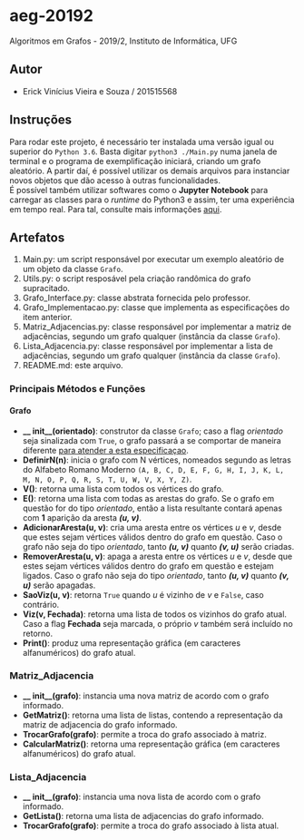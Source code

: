 # aeg-20192

Algoritmos em Grafos - 2019/2, Instituto de Informática, UFG

## Autor

- Erick Vinícius Vieira e Souza / 201515568

## Instruções

Para rodar este projeto, é necessário ter instalada uma versão igual ou superior do `Python 3.6`. Basta digitar `python3 ./Main.py` numa janela de terminal e o programa de exemplificação iniciará, criando um grafo aleatório. A partir daí, é possível utilizar os demais arquivos para instanciar novos objetos que dão acesso à outras funcionalidades.  
É possível também utilizar softwares como o **Jupyter Notebook** para carregar as classes para o _runtime_ do Python3 e assim, ter uma experiência em tempo real. Para tal, consulte mais informações [aqui](https://jupyter-notebook.readthedocs.io/en/stable/examples/Notebook/Running%20Code.html).  

## Artefatos  

1. Main.py: um script responsável por executar um exemplo aleatório de um objeto da classe `Grafo`.  
2. Utils.py: o script resposável pela criação randômica do grafo supracitado.  
3. Grafo_Interface.py: classe abstrata fornecida pelo professor.  
4. Grafo_Implementacao.py: classe que implementa as especificações do item anterior.  
5. Matriz_Adjacencias.py: classe responsável por implementar a matriz de adjacências, segundo um grafo qualquer (instância da classe `Grafo`).  
6. Lista_Adjacencia.py: classe responsável por implementar a lista de adjacências, segundo um grafo qualquer (instância da classe `Grafo`).  
7. README.md: este arquivo.

### Principais Métodos e Funções

#### Grafo

- **__ init__(orientado)**: construtor da classe `Grafo`; caso a flag _orientado_ seja sinalizada com `True`, o grafo passará a se comportar de maneira diferente [para atender a esta especificaçao](http://www.educ.fc.ul.pt/icm/icm2001/icm33/grafosorientados.htm).
- **DefinirN(n)**: inicia o grafo com N vértices, nomeados segundo as letras do Alfabeto Romano Moderno `(A, B, C, D, E, F, G, H, I, J, K, L, M, N, O, P, Q, R, S, T, U, W, V, X, Y, Z)`.  
- **V()**: retorna uma lista com todos os vértices do grafo.
- **E()**: retorna uma lista com todas as arestas do grafo. Se o grafo em questão for do tipo _orientado_, então a lista resultante contará apenas com **1** aparição da aresta _**(u, v)**_.
- **AdicionarAresta(u, v)**: cria uma aresta entre os vértices _u_ e _v_, desde que estes sejam vértices válidos dentro do grafo em questão. Caso o grafo não seja do tipo _orientado_, tanto _**(u, v)**_ quanto _**(v, u)**_ serão criadas.
- **RemoverAresta(u, v)**: apaga a aresta entre os vértices _u_ e _v_, desde que estes sejam vértices válidos dentro do grafo em questão e estejam ligados. Caso o grafo não seja do tipo _orientado_, tanto _**(u, v)**_ quanto _**(v, u)**_ serão apagadas.
- **SaoViz(u, v)**: retorna `True` quando _u_ é vizinho de _v_ e `False`, caso contrário.
- **Viz(v, Fechada)**: retorna uma lista de todos os vizinhos do grafo atual. Caso a flag __Fechada__ seja marcada, o próprio _v_ também será incluído no retorno.
- **Print()**: produz uma representação gráfica (em caracteres alfanuméricos) do grafo atual.

### Matriz_Adjacencia

- **__ init__(grafo)**: instancia uma nova matriz de acordo com o grafo informado.
- **GetMatriz()**: retorna uma lista de listas, contendo a representação da matriz de adjacencia do grafo informado.
- **TrocarGrafo(grafo)**: permite a troca do grafo associado à matriz.
- **CalcularMatriz()**: retorna uma representação gráfica (em caracteres alfanuméricos) do grafo atual.

### Lista_Adjacencia

- **__ init__(grafo)**: instancia uma nova lista de acordo com o grafo informado.
- **GetLista()**: retorna uma lista de adjacencias do grafo informado.
- **TrocarGrafo(grafo)**: permite a troca do grafo associado à lista atual.
